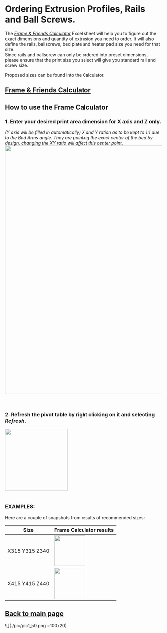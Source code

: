 # Ordering Extrusion Profiles, Rails and Ball Screws.

The [_Frame & Friends Calculator_](/FrameCalculator.xlsx) Excel sheet will help you to figure out the exact dimensions and quantity of extrusion you need to order.
It will also define the rails, ballscrews, bed plate and heater pad size you need for that size.  
Since rails and ballscrew can only be ordered into preset dimensions, please ensure that the print size you select will give you standard rail and screw size.

Proposed sizes can be found into the Calculator.
## [Frame & Friends Calculator](/FrameCalculator.xlsx)

## How to use the Frame Calculator
### 1. Enter your desired print area dimension for **X axis and Z only**. 
*(Y axis will be filled in automatically) X and Y ration as to be kept to 1:1 due to the Bed Arms angle.  They are pointing the exact center of the bed by design, changing the XY ratio will affect this center point.*  
<a href="https://github.com/MirageC79/HevORT/blob/master/images/framecalc1.png"><img src="https://github.com/MirageC79/HevORT/raw/master/images/framecalc1.png" width="800"></a>
<br>
<br>
<br>
### 2. Refresh the pivot table by right clicking on it and selecting *Refresh*.
<a href="https://github.com/MirageC79/HevORT/blob/master/images/framecalc2.png"><img src="https://github.com/MirageC79/HevORT/raw/master/images/framecalc2.png" width="200"></a>
<br>
<br>


### EXAMPLES:
Here are a couple of snapshots from results of recommended sizes:

|Size|Frame Calculator results|
| :-: |------------------------|
|X315 Y315 Z340|<a href="https://github.com/MirageC79/HevORT/blob/master/images/315_315_340.png"><img src="https://github.com/MirageC79/HevORT/raw/master/images/315_315_340.png" width="100"></a>|
|X415 Y415 Z440|<a href="https://github.com/MirageC79/HevORT/blob/master/images/415_415_440.png"><img src="https://github.com/MirageC79/HevORT/raw/master/images/415_415_440.png" width="100"></a>|


## [Back to main page](/README.md)



![](./pic/pic1_50.png =100x20)
